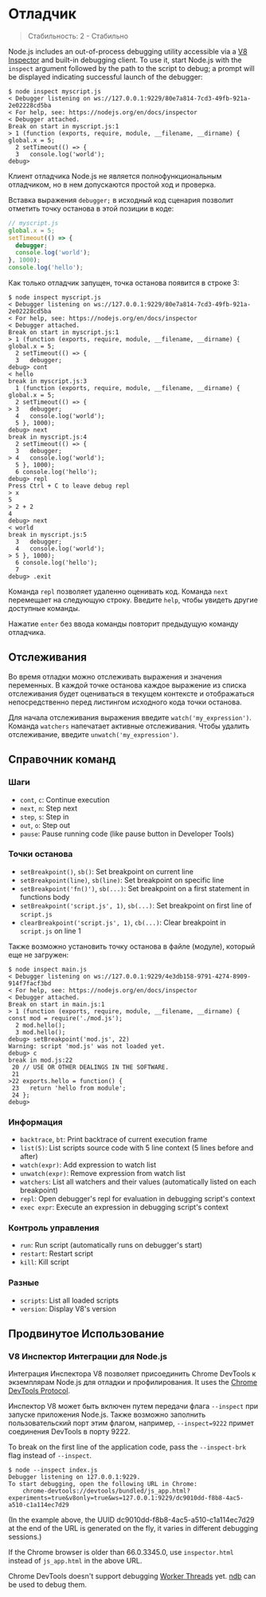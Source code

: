 # Отладчик

<!--introduced_in=v0.9.12-->

> Стабильность: 2 - Стабильно

<!-- type=misc -->

Node.js includes an out-of-process debugging utility accessible via a [V8 Inspector](#debugger_v8_inspector_integration_for_node_js) and built-in debugging client. To use it, start Node.js with the `inspect` argument followed by the path to the script to debug; a prompt will be displayed indicating successful launch of the debugger:

```console
$ node inspect myscript.js
< Debugger listening on ws://127.0.0.1:9229/80e7a814-7cd3-49fb-921a-2e02228cd5ba
< For help, see: https://nodejs.org/en/docs/inspector
< Debugger attached.
Break on start in myscript.js:1
> 1 (function (exports, require, module, __filename, __dirname) { global.x = 5;
  2 setTimeout(() => {
  3   console.log('world');
debug>
```

Клиент отладчика Node.js не является полнофункциональным отладчиком, но в нем допускаются простой ход и проверка.

Вставка выражения `debugger;` в исходный код сценария позволит отметить точку останова в этой позиции в коде:
```js
// myscript.js
global.x = 5;
setTimeout(() => {
  debugger;
  console.log('world');
}, 1000);
console.log('hello');
```

Как только отладчик запущен, точка останова появится в строке 3:

```console
$ node inspect myscript.js
< Debugger listening on ws://127.0.0.1:9229/80e7a814-7cd3-49fb-921a-2e02228cd5ba
< For help, see: https://nodejs.org/en/docs/inspector
< Debugger attached.
Break on start in myscript.js:1
> 1 (function (exports, require, module, __filename, __dirname) { global.x = 5;
  2 setTimeout(() => {
  3   debugger;
debug> cont
< hello
break in myscript.js:3
  1 (function (exports, require, module, __filename, __dirname) { global.x = 5;
  2 setTimeout(() => {
> 3   debugger;
  4   console.log('world');
  5 }, 1000);
debug> next
break in myscript.js:4
  2 setTimeout(() => {
  3   debugger;
> 4   console.log('world');
  5 }, 1000);
  6 console.log('hello');
debug> repl
Press Ctrl + C to leave debug repl
> x
5
> 2 + 2
4
debug> next
< world
break in myscript.js:5
  3   debugger;
  4   console.log('world');
> 5 }, 1000);
  6 console.log('hello');
  7
debug> .exit
```

Команда `repl` позволяет удаленно оценивать код. Команда `next` перемещает на следующую строку. Введите `help`, чтобы увидеть другие доступные команды.

Нажатие `enter` без ввода команды повторит предыдущую команду отладчика.

## Отслеживания

Во время отладки можно отслеживать выражения и значения переменных. В каждой точке останова каждое выражение из списка отслеживания будет оцениваться в текущем контексте и отображаться непосредственно перед листингом исходного кода точки останова.

Для начала отслеживания выражения введите `watch('my_expression')`. Команда `watchers` напечатает активные отслеживания. Чтобы удалить отслеживание, введите `unwatch('my_expression')`.

## Справочник команд

### Шаги

* `cont`, `c`: Continue execution
* `next`, `n`: Step next
* `step`, `s`: Step in
* `out`, `o`: Step out
* `pause`: Pause running code (like pause button in Developer Tools)

### Точки останова

* `setBreakpoint()`, `sb()`: Set breakpoint on current line
* `setBreakpoint(line)`, `sb(line)`: Set breakpoint on specific line
* `setBreakpoint('fn()')`, `sb(...)`: Set breakpoint on a first statement in functions body
* `setBreakpoint('script.js', 1)`, `sb(...)`: Set breakpoint on first line of `script.js`
* `clearBreakpoint('script.js', 1)`, `cb(...)`: Clear breakpoint in `script.js` on line 1

Также возможно установить точку останова в файле (модуле), который еще не загружен:

```console
$ node inspect main.js
< Debugger listening on ws://127.0.0.1:9229/4e3db158-9791-4274-8909-914f7facf3bd
< For help, see: https://nodejs.org/en/docs/inspector
< Debugger attached.
Break on start in main.js:1
> 1 (function (exports, require, module, __filename, __dirname) { const mod = require('./mod.js');
  2 mod.hello();
  3 mod.hello();
debug> setBreakpoint('mod.js', 22)
Warning: script 'mod.js' was not loaded yet.
debug> c
break in mod.js:22
 20 // USE OR OTHER DEALINGS IN THE SOFTWARE.
 21
>22 exports.hello = function() {
 23   return 'hello from module';
 24 };
debug>
```

### Информация

* `backtrace`, `bt`: Print backtrace of current execution frame
* `list(5)`: List scripts source code with 5 line context (5 lines before and after)
* `watch(expr)`: Add expression to watch list
* `unwatch(expr)`: Remove expression from watch list
* `watchers`: List all watchers and their values (automatically listed on each breakpoint)
* `repl`: Open debugger's repl for evaluation in debugging script's context
* `exec expr`: Execute an expression in debugging script's context

### Контроль управления

* `run`: Run script (automatically runs on debugger's start)
* `restart`: Restart script
* `kill`: Kill script

### Разные

* `scripts`: List all loaded scripts
* `version`: Display V8's version

## Продвинутое Использование

### V8 Инспектор Интеграции для Node.js

Интеграция Инспектора V8 позволяет присоединить Chrome DevTools к экземплярам Node.js для отладки и профилирования. It uses the [Chrome DevTools Protocol](https://chromedevtools.github.io/devtools-protocol/).

Инспектор V8 может быть включен путем передачи флага `--inspect` при запуске приложения Node.js. Также возможно заполнить пользовательский порт этим флагом, например, `--inspect=9222` примет соединения DevTools в порту 9222.

To break on the first line of the application code, pass the `--inspect-brk` flag instead of `--inspect`.

```console
$ node --inspect index.js
Debugger listening on 127.0.0.1:9229.
To start debugging, open the following URL in Chrome:
    chrome-devtools://devtools/bundled/js_app.html?experiments=true&v8only=true&ws=127.0.0.1:9229/dc9010dd-f8b8-4ac5-a510-c1a114ec7d29
```

(In the example above, the UUID dc9010dd-f8b8-4ac5-a510-c1a114ec7d29 at the end of the URL is generated on the fly, it varies in different debugging sessions.)

If the Chrome browser is older than 66.0.3345.0, use `inspector.html` instead of `js_app.html` in the above URL.

Chrome DevTools doesn't support debugging [Worker Threads](worker_threads.html) yet. [ndb](https://github.com/GoogleChromeLabs/ndb/) can be used to debug them.
